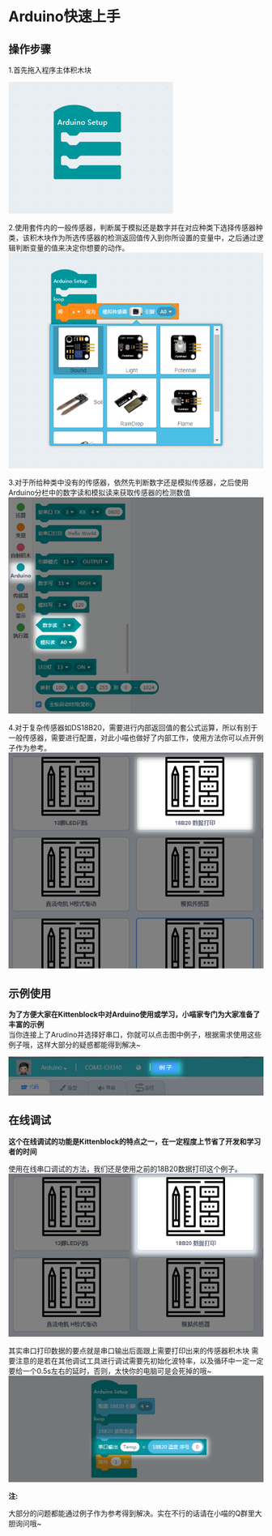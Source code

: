 # Arduino快速上手  
  
## 操作步骤  
  
1.首先拖入程序主体积木块  

![](./arduino/a_setup.png)    
  

2.使用套件内的一般传感器，判断属于模拟还是数字并在对应种类下选择传感器种类，该积木块作为所选传感器的检测返回值传入到你所设置的变量中，之后通过逻辑判断变量的值来决定你想要的动作。
![](./arduino/go_1.png)   

3.对于所给种类中没有的传感器，依然先判断数字还是模拟传感器，之后使用Arduino分栏中的数字读和模拟读来获取传感器的检测数值
![](./arduino/go_3.png) 

4.对于复杂传感器如DS18B20，需要进行内部返回值的套公式运算，所以有别于一般传感器，需要进行配置，对此小喵也做好了内部工作，使用方法你可以点开例子作为参考。
![](./arduino/go_4.png)  
  


  
## 示例使用
  
**为了方便大家在Kittenblock中对Arduino使用或学习，小喵家专门为大家准备了丰富的示例**  
当你连接上了Arudino并选择好串口，你就可以点击图中例子，根据需求使用这些例子哦，这样大部分的疑惑都能得到解决~
  
![](./arduino/a_shili.png)    

  
## 在线调试  
  
**这个在线调试的功能是Kittenblock的特点之一，在一定程度上节省了开发和学习者的时间**  
   
使用在线串口调试的方法，我们还是使用之前的18B20数据打印这个例子。
![](./arduino/chuankou.png)   

其实串口打印数据的要点就是串口输出后面跟上需要打印出来的传感器积木块
需要注意的是若在其他调试工具进行调试需要先初始化波特率，以及循环中一定一定要给一个0.5s左右的延时，否则，太快你的电脑可是会死掉的哦~
![](./arduino/chuankou2.png)

 
**注:**  

大部分的问题都能通过例子作为参考得到解决。实在不行的话请在小喵的Q群里大胆询问哦~
